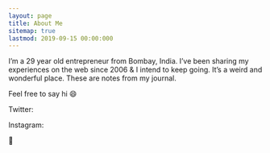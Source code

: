```yaml
---
layout: page
title: About Me
sitemap: true
lastmod: 2019-09-15 00:00:000
---
```


I’m a 29 year old entrepreneur from Bombay, India. I’ve been sharing my experiences on the web since 2006 & I intend to keep going. It’s a weird and wonderful place. These are notes from my journal. 

Feel free to say hi 😄

Twitter: 

Instagram: 

📧 



 







